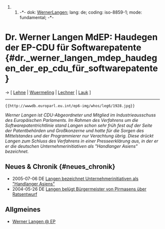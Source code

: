 1.  1.  -\*- dok: [WernerLangen](WernerLangen "wikilink"); lang: de;
        coding: iso-8859-1; mode: fundamental; -\*-

# Dr. Werner Langen MdEP: Haudegen der EP-CDU für Softwarepatente {#dr._werner_langen_mdep_haudegen_der_ep_cdu_für_softwarepatente}

-\> \[ [ Lehne](KlausHeinerLehneDe "wikilink") \| [
Wuermeling](JoachimWuermelingDe "wikilink") \| [
Lechner](KurtLechnerDe "wikilink") \| [
Lauk](KurtJoachimLaukDe "wikilink") \]

------------------------------------------------------------------------

```{=mediawiki}
{{http://wwwdb.europarl.eu.int/ep6-img/whos/leg6/1928.jpg}}
```
*Werner Langen ist CDU-Abgeordneter und Mitglied im Industrieausschuss
des Europäischen Parlaments. Im Rahmen des Verfahrens um die
Softwarepatentrichtlinie stand Langen schon sehr früh fest auf der Seite
der Patentbehörden und Großkonzerne und hatte für die Sorgen des
Mittelstandes und der Programmierer nur Verachtung übrig. Diese drückt
Langen zum Schluss des Verfahrens in einer Presseerklärung aus, in der
er er die deutschen Unternehmerinitiativen als \"Handlanger Asiens\"
bezeichnet.*

## Neues & Chronik {#neues_chronik}

-   2005-07-06 DE [ Langen bezeichnet Unternehmerinitiativen als
    \"Handlanger Asiens\"](Evpkmu050705De "wikilink")
-   2004-05-26 DE [ Langen belügt Bürgermeister von Pirmasens über
    Ratsentwurf](LtrLangenMatheis0405De "wikilink")

## Allgmeines

-   [Werner Langen @
    EP](http://wwwdb.europarl.eu.int/ep6/owa/whos_mep.data?ipid=0&ilg=DE&iucd=1928&ipolgrp=PPE-DE&ictry=DE&itempl=&ireturn=&imode= "wikilink")
